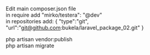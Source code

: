 Edit main composer.json file <br>
in require add "mirko/testera": "@dev" <br>
in repositories add: { "type":"git", "url":"git@github.com:bukela/laravel_package_02.git" } <br>


php artisan vendor:publish <br>
php artisan migrate
